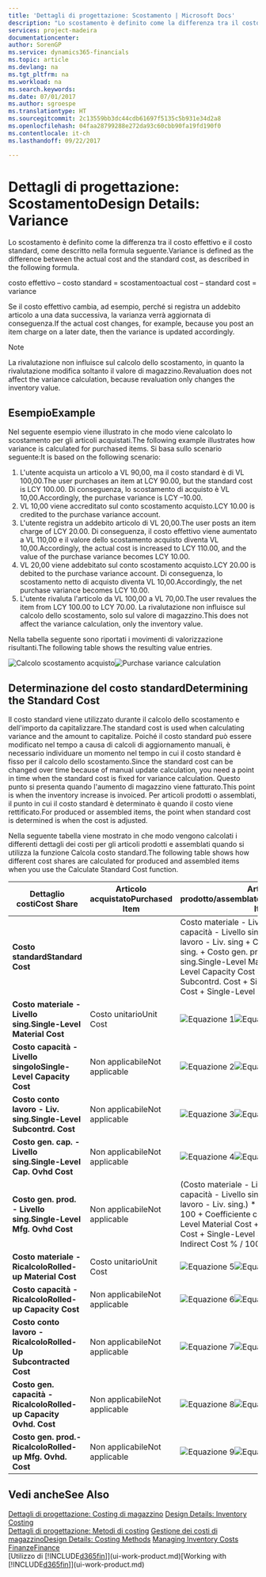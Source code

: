 ```yaml
---
title: 'Dettagli di progettazione: Scostamento | Microsoft Docs'
description: "Lo scostamento è definito come la differenza tra il costo effettivo e il costo standard, come descritto nella formula seguente."
services: project-madeira
documentationcenter: 
author: SorenGP
ms.service: dynamics365-financials
ms.topic: article
ms.devlang: na
ms.tgt_pltfrm: na
ms.workload: na
ms.search.keywords: 
ms.date: 07/01/2017
ms.author: sgroespe
ms.translationtype: HT
ms.sourcegitcommit: 2c13559bb3dc44cdb61697f5135c5b931e34d2a8
ms.openlocfilehash: 04faa28799288e272da93c60cbb90fa19fd190f0
ms.contentlocale: it-ch
ms.lasthandoff: 09/22/2017

---
```

# <a name="design-details-variance"></a><span data-ttu-id="bcf94-103">Dettagli di progettazione: Scostamento</span><span class="sxs-lookup"><span data-stu-id="bcf94-103">Design Details: Variance</span></span>
<span data-ttu-id="bcf94-104">Lo scostamento è definito come la differenza tra il costo effettivo e il costo standard, come descritto nella formula seguente.</span><span class="sxs-lookup"><span data-stu-id="bcf94-104">Variance is defined as the difference between the actual cost and the standard cost, as described in the following formula.</span></span>  

 <span data-ttu-id="bcf94-105">costo effettivo – costo standard = scostamento</span><span class="sxs-lookup"><span data-stu-id="bcf94-105">actual cost – standard cost = variance</span></span>  

 <span data-ttu-id="bcf94-106">Se il costo effettivo cambia, ad esempio, perché si registra un addebito articolo a una data successiva, la varianza verrà aggiornata di conseguenza.</span><span class="sxs-lookup"><span data-stu-id="bcf94-106">If the actual cost changes, for example, because you post an item charge on a later date, then the variance is updated accordingly.</span></span>  

> [!NOTE]  
>  <span data-ttu-id="bcf94-107">La rivalutazione non influisce sul calcolo dello scostamento, in quanto la rivalutazione modifica soltanto il valore di magazzino.</span><span class="sxs-lookup"><span data-stu-id="bcf94-107">Revaluation does not affect the variance calculation, because revaluation only changes the inventory value.</span></span>  

## <a name="example"></a><span data-ttu-id="bcf94-108">Esempio</span><span class="sxs-lookup"><span data-stu-id="bcf94-108">Example</span></span>  
 <span data-ttu-id="bcf94-109">Nel seguente esempio viene illustrato in che modo viene calcolato lo scostamento per gli articoli acquistati.</span><span class="sxs-lookup"><span data-stu-id="bcf94-109">The following example illustrates how variance is calculated for purchased items.</span></span> <span data-ttu-id="bcf94-110">Si basa sullo scenario seguente:</span><span class="sxs-lookup"><span data-stu-id="bcf94-110">It is based on the following scenario:</span></span>  

1.  <span data-ttu-id="bcf94-111">L'utente acquista un articolo a VL 90,00, ma il costo standard è di VL 100,00.</span><span class="sxs-lookup"><span data-stu-id="bcf94-111">The user purchases an item at LCY 90.00, but the standard cost is LCY 100.00.</span></span> <span data-ttu-id="bcf94-112">Di conseguenza, lo scostamento di acquisto è VL 10,00.</span><span class="sxs-lookup"><span data-stu-id="bcf94-112">Accordingly, the purchase variance is LCY –10.00.</span></span>  
2.  <span data-ttu-id="bcf94-113">VL 10,00 viene accreditato sul conto scostamento acquisto.</span><span class="sxs-lookup"><span data-stu-id="bcf94-113">LCY 10.00 is credited to the purchase variance account.</span></span>  
3.  <span data-ttu-id="bcf94-114">L'utente registra un addebito articolo di VL 20,00.</span><span class="sxs-lookup"><span data-stu-id="bcf94-114">The user posts an item charge of LCY 20.00.</span></span> <span data-ttu-id="bcf94-115">Di conseguenza, il costo effettivo viene aumentato a VL 110,00 e il valore dello scostamento acquisto diventa VL 10,00.</span><span class="sxs-lookup"><span data-stu-id="bcf94-115">Accordingly, the actual cost is increased to LCY 110.00, and the value of the purchase variance becomes LCY 10.00.</span></span>  
4.  <span data-ttu-id="bcf94-116">VL 20,00 viene addebitato sul conto scostamento acquisto.</span><span class="sxs-lookup"><span data-stu-id="bcf94-116">LCY 20.00 is debited to the purchase variance account.</span></span> <span data-ttu-id="bcf94-117">Di conseguenza, lo scostamento netto di acquisto diventa VL 10,00.</span><span class="sxs-lookup"><span data-stu-id="bcf94-117">Accordingly, the net purchase variance becomes LCY 10.00.</span></span>  
5.  <span data-ttu-id="bcf94-118">L'utente rivaluta l'articolo da VL 100,00 a VL 70,00.</span><span class="sxs-lookup"><span data-stu-id="bcf94-118">The user revalues the item from LCY 100.00 to LCY 70.00.</span></span> <span data-ttu-id="bcf94-119">La rivalutazione non influisce sul calcolo dello scostamento, solo sul valore di magazzino.</span><span class="sxs-lookup"><span data-stu-id="bcf94-119">This does not affect the variance calculation, only the inventory value.</span></span>  

 <span data-ttu-id="bcf94-120">Nella tabella seguente sono riportati i movimenti di valorizzazione risultanti.</span><span class="sxs-lookup"><span data-stu-id="bcf94-120">The following table shows the resulting value entries.</span></span>  

 <span data-ttu-id="bcf94-121">![Calcolo scostamento acquisto](media/design_details_inventory_costing_11_purchase_variance.png "design_details_inventory_costing_11_purchase_variance")</span><span class="sxs-lookup"><span data-stu-id="bcf94-121">![Purchase variance calculation](media/design_details_inventory_costing_11_purchase_variance.png "design_details_inventory_costing_11_purchase_variance")</span></span>  

## <a name="determining-the-standard-cost"></a><span data-ttu-id="bcf94-122">Determinazione del costo standard</span><span class="sxs-lookup"><span data-stu-id="bcf94-122">Determining the Standard Cost</span></span>  
 <span data-ttu-id="bcf94-123">Il costo standard viene utilizzato durante il calcolo dello scostamento e dell'importo da capitalizzare.</span><span class="sxs-lookup"><span data-stu-id="bcf94-123">The standard cost is used when calculating variance and the amount to capitalize.</span></span> <span data-ttu-id="bcf94-124">Poiché il costo standard può essere modificato nel tempo a causa di calcoli di aggiornamento manuali, è necessario individuare un momento nel tempo in cui il costo standard è fisso per il calcolo dello scostamento.</span><span class="sxs-lookup"><span data-stu-id="bcf94-124">Since the standard cost can be changed over time because of manual update calculation, you need a point in time when the standard cost is fixed for variance calculation.</span></span> <span data-ttu-id="bcf94-125">Questo punto si presenta quando l'aumento di magazzino viene fatturato.</span><span class="sxs-lookup"><span data-stu-id="bcf94-125">This point is when the inventory increase is invoiced.</span></span> <span data-ttu-id="bcf94-126">Per articoli prodotti o assemblati, il punto in cui il costo standard è determinato è quando il costo viene rettificato.</span><span class="sxs-lookup"><span data-stu-id="bcf94-126">For produced or assembled items, the point when standard cost is determined is when the cost is adjusted.</span></span>  

 <span data-ttu-id="bcf94-127">Nella seguente tabella viene mostrato in che modo vengono calcolati i differenti dettagli dei costi per gli articoli prodotti e assemblati quando si utilizza la funzione Calcola costo standard.</span><span class="sxs-lookup"><span data-stu-id="bcf94-127">The following table shows how different cost shares are calculated for produced and assembled items when you use the Calculate Standard Cost function.</span></span>  

|<span data-ttu-id="bcf94-128">Dettaglio costi</span><span class="sxs-lookup"><span data-stu-id="bcf94-128">Cost Share</span></span>|<span data-ttu-id="bcf94-129">Articolo acquistato</span><span class="sxs-lookup"><span data-stu-id="bcf94-129">Purchased Item</span></span>|<span data-ttu-id="bcf94-130">Articolo prodotto/assemblato</span><span class="sxs-lookup"><span data-stu-id="bcf94-130">Produced/Assembled Item</span></span>|  
|----------------|--------------------|------------------------------|  
|<span data-ttu-id="bcf94-131">**Costo standard**</span><span class="sxs-lookup"><span data-stu-id="bcf94-131">**Standard Cost**</span></span>||<span data-ttu-id="bcf94-132">Costo materiale - Livello sing. + Costo capacità - Livello singolo + Costo conto lavoro - Liv. sing + Costo gen. cap. - Livello sing. + Costo gen. prod. - Livello sing.</span><span class="sxs-lookup"><span data-stu-id="bcf94-132">Single-Level Material Cost + Single-Level Capacity Cost + Single-Level Subcontrd. Cost + Single-Level Cap. Ovhd. Cost + Single-Level Mfg. Ovhd. Cost</span></span>|  
|<span data-ttu-id="bcf94-133">**Costo materiale - Livello sing.**</span><span class="sxs-lookup"><span data-stu-id="bcf94-133">**Single-Level Material Cost**</span></span>|<span data-ttu-id="bcf94-134">Costo unitario</span><span class="sxs-lookup"><span data-stu-id="bcf94-134">Unit Cost</span></span>|<span data-ttu-id="bcf94-135">![Equazione 1](media/design_details_inventory_costing_11_equation_1.png "design_details_inventory_costing_11_equation_1")</span><span class="sxs-lookup"><span data-stu-id="bcf94-135">![Equation 1](media/design_details_inventory_costing_11_equation_1.png "design_details_inventory_costing_11_equation_1")</span></span>|  
|<span data-ttu-id="bcf94-136">**Costo capacità - Livello singolo**</span><span class="sxs-lookup"><span data-stu-id="bcf94-136">**Single-Level Capacity Cost**</span></span>|<span data-ttu-id="bcf94-137">Non applicabile</span><span class="sxs-lookup"><span data-stu-id="bcf94-137">Not applicable</span></span>|<span data-ttu-id="bcf94-138">![Equazione 2](media/design_details_inventory_costing_11_equation_2.png "design_details_inventory_costing_11_equation_2")</span><span class="sxs-lookup"><span data-stu-id="bcf94-138">![Equation 2](media/design_details_inventory_costing_11_equation_2.png "design_details_inventory_costing_11_equation_2")</span></span>|  
|<span data-ttu-id="bcf94-139">**Costo conto lavoro - Liv. sing.**</span><span class="sxs-lookup"><span data-stu-id="bcf94-139">**Single-Level Subcontrd. Cost**</span></span>|<span data-ttu-id="bcf94-140">Non applicabile</span><span class="sxs-lookup"><span data-stu-id="bcf94-140">Not applicable</span></span>|<span data-ttu-id="bcf94-141">![Equazione 3](media/design_details_inventory_costing_11_equation_3.png "design_details_inventory_costing_11_equation_3")</span><span class="sxs-lookup"><span data-stu-id="bcf94-141">![Equation 3](media/design_details_inventory_costing_11_equation_3.png "design_details_inventory_costing_11_equation_3")</span></span>|  
|<span data-ttu-id="bcf94-142">**Costo gen. cap. - Livello sing.**</span><span class="sxs-lookup"><span data-stu-id="bcf94-142">**Single-Level Cap. Ovhd Cost**</span></span>|<span data-ttu-id="bcf94-143">Non applicabile</span><span class="sxs-lookup"><span data-stu-id="bcf94-143">Not applicable</span></span>|<span data-ttu-id="bcf94-144">![Equazione 4](media/design_details_inventory_costing_11_equation_4.png "design_details_inventory_costing_11_equation_4")</span><span class="sxs-lookup"><span data-stu-id="bcf94-144">![Equation 4](media/design_details_inventory_costing_11_equation_4.png "design_details_inventory_costing_11_equation_4")</span></span>|  
|<span data-ttu-id="bcf94-145">**Costo gen. prod. - Livello sing.**</span><span class="sxs-lookup"><span data-stu-id="bcf94-145">**Single-Level Mfg. Ovhd Cost**</span></span>|<span data-ttu-id="bcf94-146">Non applicabile</span><span class="sxs-lookup"><span data-stu-id="bcf94-146">Not applicable</span></span>|<span data-ttu-id="bcf94-147">(Costo materiale - Livello sing. + Costo capacità - Livello singolo + Costo conto lavoro - Liv. sing.) * Costo indiretto % / 100 + Coefficiente costi generali</span><span class="sxs-lookup"><span data-stu-id="bcf94-147">(Single-Level Material Cost + Single-Level Capacity Cost + Single-Level Subcontrd. Cost) * Indirect Cost % / 100 + Overhead Rate</span></span>|  
|<span data-ttu-id="bcf94-148">**Costo materiale - Ricalcolo**</span><span class="sxs-lookup"><span data-stu-id="bcf94-148">**Rolled-up Material Cost**</span></span>|<span data-ttu-id="bcf94-149">Costo unitario</span><span class="sxs-lookup"><span data-stu-id="bcf94-149">Unit Cost</span></span>|<span data-ttu-id="bcf94-150">![Equazione 5](media/design_details_inventory_costing_11_equation_5.png "design_details_inventory_costing_11_equation_5")</span><span class="sxs-lookup"><span data-stu-id="bcf94-150">![Equation 5](media/design_details_inventory_costing_11_equation_5.png "design_details_inventory_costing_11_equation_5")</span></span>|  
|<span data-ttu-id="bcf94-151">**Costo capacità - Ricalcolo**</span><span class="sxs-lookup"><span data-stu-id="bcf94-151">**Rolled-up Capacity Cost**</span></span>|<span data-ttu-id="bcf94-152">Non applicabile</span><span class="sxs-lookup"><span data-stu-id="bcf94-152">Not applicable</span></span>|<span data-ttu-id="bcf94-153">![Equazione 6](media/design_details_inventory_costing_11_equation_6.png "design_details_inventory_costing_11_equation_6")</span><span class="sxs-lookup"><span data-stu-id="bcf94-153">![Equation 6](media/design_details_inventory_costing_11_equation_6.png "design_details_inventory_costing_11_equation_6")</span></span>|  
|<span data-ttu-id="bcf94-154">**Costo conto lavoro - Ricalcolo**</span><span class="sxs-lookup"><span data-stu-id="bcf94-154">**Rolled-Up Subcontracted Cost**</span></span>|<span data-ttu-id="bcf94-155">Non applicabile</span><span class="sxs-lookup"><span data-stu-id="bcf94-155">Not applicable</span></span>|<span data-ttu-id="bcf94-156">![Equazione 7](media/design_details_inventory_costing_11_equation_7.png "design_details_inventory_costing_11_equation_7")</span><span class="sxs-lookup"><span data-stu-id="bcf94-156">![Equation 7](media/design_details_inventory_costing_11_equation_7.png "design_details_inventory_costing_11_equation_7")</span></span>|  
|<span data-ttu-id="bcf94-157">**Costo gen. capacità - Ricalcolo**</span><span class="sxs-lookup"><span data-stu-id="bcf94-157">**Rolled-up Capacity Ovhd. Cost**</span></span>|<span data-ttu-id="bcf94-158">Non applicabile</span><span class="sxs-lookup"><span data-stu-id="bcf94-158">Not applicable</span></span>|<span data-ttu-id="bcf94-159">![Equazione 8](media/design_details_inventory_costing_11_equation_8.png "design_details_inventory_costing_11_equation_8")</span><span class="sxs-lookup"><span data-stu-id="bcf94-159">![Equation 8](media/design_details_inventory_costing_11_equation_8.png "design_details_inventory_costing_11_equation_8")</span></span>|  
|<span data-ttu-id="bcf94-160">**Costo gen. prod.- Ricalcolo**</span><span class="sxs-lookup"><span data-stu-id="bcf94-160">**Rolled-up Mfg. Ovhd. Cost**</span></span>|<span data-ttu-id="bcf94-161">Non applicabile</span><span class="sxs-lookup"><span data-stu-id="bcf94-161">Not applicable</span></span>|<span data-ttu-id="bcf94-162">![Equazione 9](media/design_details_inventory_costing_11_equation_9.png "design_details_inventory_costing_11_equation_9")</span><span class="sxs-lookup"><span data-stu-id="bcf94-162">![Equation 9](media/design_details_inventory_costing_11_equation_9.png "design_details_inventory_costing_11_equation_9")</span></span>|  

## <a name="see-also"></a><span data-ttu-id="bcf94-163">Vedi anche</span><span class="sxs-lookup"><span data-stu-id="bcf94-163">See Also</span></span>  
 <span data-ttu-id="bcf94-164">[Dettagli di progettazione: Costing di magazzino](design-details-inventory-costing.md) </span><span class="sxs-lookup"><span data-stu-id="bcf94-164">[Design Details: Inventory Costing](design-details-inventory-costing.md) </span></span>  
 <span data-ttu-id="bcf94-165">[Dettagli di progettazione: Metodi di costing](design-details-costing-methods.md) [Gestione dei costi di magazzino](finance-manage-inventory-costs.md)</span><span class="sxs-lookup"><span data-stu-id="bcf94-165">[Design Details: Costing Methods](design-details-costing-methods.md) [Managing Inventory Costs](finance-manage-inventory-costs.md)</span></span>  
 [<span data-ttu-id="bcf94-166">Finanze</span><span class="sxs-lookup"><span data-stu-id="bcf94-166">Finance</span></span>](finance.md)  
 <span data-ttu-id="bcf94-167">[Utilizzo di [!INCLUDE[d365fin](includes/d365fin_md.md)]](ui-work-product.md)</span><span class="sxs-lookup"><span data-stu-id="bcf94-167">[Working with [!INCLUDE[d365fin](includes/d365fin_md.md)]](ui-work-product.md)</span></span>

